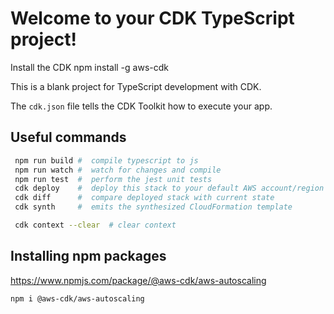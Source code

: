 # Welcome to your CDK TypeScript project!
Install the CDK
npm install -g aws-cdk

This is a blank project for TypeScript development with CDK.

The `cdk.json` file tells the CDK Toolkit how to execute your app.

## Useful commands
``` sh
 npm run build #  compile typescript to js
 npm run watch #  watch for changes and compile
 npm run test  #  perform the jest unit tests
 cdk deploy    #  deploy this stack to your default AWS account/region
 cdk diff      #  compare deployed stack with current state
 cdk synth     #  emits the synthesized CloudFormation template

 cdk context --clear  # clear context
 ```

## Installing npm packages
https://www.npmjs.com/package/@aws-cdk/aws-autoscaling

``` sh
npm i @aws-cdk/aws-autoscaling
```